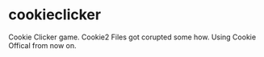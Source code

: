 # cookieclicker
Cookie Clicker game.
Cookie2 Files got corupted some how. Using Cookie Offical from now on.
